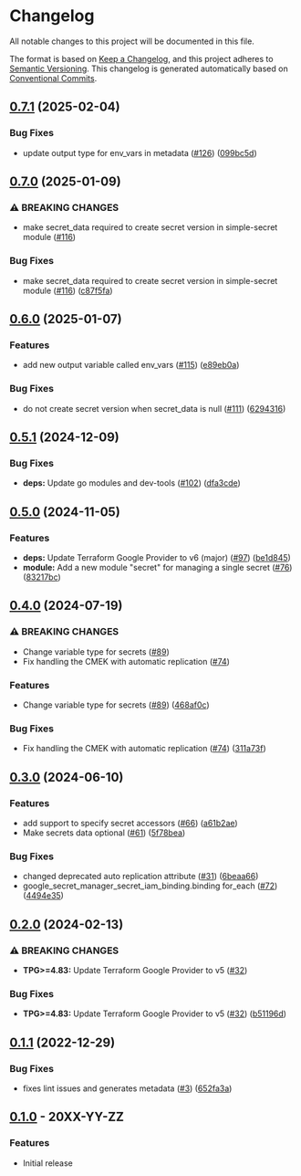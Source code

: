 # Changelog

All notable changes to this project will be documented in this file.

The format is based on
[Keep a Changelog](https://keepachangelog.com/en/1.0.0/),
and this project adheres to
[Semantic Versioning](https://semver.org/spec/v2.0.0.html).
This changelog is generated automatically based on [Conventional Commits](https://www.conventionalcommits.org/en/v1.0.0/).

## [0.7.1](https://github.com/GoogleCloudPlatform/terraform-google-secret-manager/compare/v0.7.0...v0.7.1) (2025-02-04)


### Bug Fixes

* update output type for env_vars in metadata ([#126](https://github.com/GoogleCloudPlatform/terraform-google-secret-manager/issues/126)) ([099bc5d](https://github.com/GoogleCloudPlatform/terraform-google-secret-manager/commit/099bc5d2d3a6888f22b19abd938ec1bbe2eb0b4a))

## [0.7.0](https://github.com/GoogleCloudPlatform/terraform-google-secret-manager/compare/v0.6.0...v0.7.0) (2025-01-09)


### ⚠ BREAKING CHANGES

* make secret_data required to create secret version in simple-secret module ([#116](https://github.com/GoogleCloudPlatform/terraform-google-secret-manager/issues/116))

### Bug Fixes

* make secret_data required to create secret version in simple-secret module ([#116](https://github.com/GoogleCloudPlatform/terraform-google-secret-manager/issues/116)) ([c87f5fa](https://github.com/GoogleCloudPlatform/terraform-google-secret-manager/commit/c87f5fa5accab89e9b5b276bc68ccccf338c8079))

## [0.6.0](https://github.com/GoogleCloudPlatform/terraform-google-secret-manager/compare/v0.5.1...v0.6.0) (2025-01-07)


### Features

* add new output variable called env_vars ([#115](https://github.com/GoogleCloudPlatform/terraform-google-secret-manager/issues/115)) ([e89eb0a](https://github.com/GoogleCloudPlatform/terraform-google-secret-manager/commit/e89eb0a683d0d3ca32a366edc2ebe6c151bb31ad))


### Bug Fixes

* do not create secret version when secret_data is null ([#111](https://github.com/GoogleCloudPlatform/terraform-google-secret-manager/issues/111)) ([6294316](https://github.com/GoogleCloudPlatform/terraform-google-secret-manager/commit/629431642e2ebd15e441ee7501535cd1b2036e85))

## [0.5.1](https://github.com/GoogleCloudPlatform/terraform-google-secret-manager/compare/v0.5.0...v0.5.1) (2024-12-09)


### Bug Fixes

* **deps:** Update go modules and dev-tools ([#102](https://github.com/GoogleCloudPlatform/terraform-google-secret-manager/issues/102)) ([dfa3cde](https://github.com/GoogleCloudPlatform/terraform-google-secret-manager/commit/dfa3cde0f08bab77308151f5f49a17e50ce0730c))

## [0.5.0](https://github.com/GoogleCloudPlatform/terraform-google-secret-manager/compare/v0.4.0...v0.5.0) (2024-11-05)


### Features

* **deps:** Update Terraform Google Provider to v6 (major) ([#97](https://github.com/GoogleCloudPlatform/terraform-google-secret-manager/issues/97)) ([be1d845](https://github.com/GoogleCloudPlatform/terraform-google-secret-manager/commit/be1d84531e8581c37974a58ca6ffef63634f3096))
* **module:** Add a new module "secret" for managing a single secret ([#76](https://github.com/GoogleCloudPlatform/terraform-google-secret-manager/issues/76)) ([83217bc](https://github.com/GoogleCloudPlatform/terraform-google-secret-manager/commit/83217bcb14abe4ed3bec8f029a8062648a883910))

## [0.4.0](https://github.com/GoogleCloudPlatform/terraform-google-secret-manager/compare/v0.3.0...v0.4.0) (2024-07-19)


### ⚠ BREAKING CHANGES

* Change variable type for secrets ([#89](https://github.com/GoogleCloudPlatform/terraform-google-secret-manager/issues/89))
* Fix handling the CMEK with automatic replication ([#74](https://github.com/GoogleCloudPlatform/terraform-google-secret-manager/issues/74))

### Features

* Change variable type for secrets ([#89](https://github.com/GoogleCloudPlatform/terraform-google-secret-manager/issues/89)) ([468af0c](https://github.com/GoogleCloudPlatform/terraform-google-secret-manager/commit/468af0c034b586aec31a557326d8b61d1cbb7708))


### Bug Fixes

* Fix handling the CMEK with automatic replication ([#74](https://github.com/GoogleCloudPlatform/terraform-google-secret-manager/issues/74)) ([311a73f](https://github.com/GoogleCloudPlatform/terraform-google-secret-manager/commit/311a73f34b8a7e855366024289031a9cef80bf04))

## [0.3.0](https://github.com/GoogleCloudPlatform/terraform-google-secret-manager/compare/v0.2.0...v0.3.0) (2024-06-10)


### Features

* add support to specify secret accessors ([#66](https://github.com/GoogleCloudPlatform/terraform-google-secret-manager/issues/66)) ([a61b2ae](https://github.com/GoogleCloudPlatform/terraform-google-secret-manager/commit/a61b2aea5b7962a7a7ad9d7fe8d8c167ef620430))
* Make secrets data optional ([#61](https://github.com/GoogleCloudPlatform/terraform-google-secret-manager/issues/61)) ([5f78bea](https://github.com/GoogleCloudPlatform/terraform-google-secret-manager/commit/5f78bea92bbd13734e3488c18e6edc973ff46bd3))


### Bug Fixes

* changed deprecated auto replication attribute ([#31](https://github.com/GoogleCloudPlatform/terraform-google-secret-manager/issues/31)) ([6beaa66](https://github.com/GoogleCloudPlatform/terraform-google-secret-manager/commit/6beaa663d4c4ed254fb9433664261846891f2dd5))
* google_secret_manager_secret_iam_binding.binding for_each ([#72](https://github.com/GoogleCloudPlatform/terraform-google-secret-manager/issues/72)) ([4494e35](https://github.com/GoogleCloudPlatform/terraform-google-secret-manager/commit/4494e354495771294bb660f01360211ce4b3e73f))

## [0.2.0](https://github.com/GoogleCloudPlatform/terraform-google-secret-manager/compare/v0.1.1...v0.2.0) (2024-02-13)


### ⚠ BREAKING CHANGES

* **TPG>=4.83:** Update Terraform Google Provider to v5 ([#32](https://github.com/GoogleCloudPlatform/terraform-google-secret-manager/issues/32))

### Bug Fixes

* **TPG>=4.83:** Update Terraform Google Provider to v5 ([#32](https://github.com/GoogleCloudPlatform/terraform-google-secret-manager/issues/32)) ([b51196d](https://github.com/GoogleCloudPlatform/terraform-google-secret-manager/commit/b51196d6b1d7647ebf120a5084e6ad21c4c78f48))

## [0.1.1](https://github.com/GoogleCloudPlatform/terraform-google-secret-manager/compare/v0.1.0...v0.1.1) (2022-12-29)


### Bug Fixes

* fixes lint issues and generates metadata ([#3](https://github.com/GoogleCloudPlatform/terraform-google-secret-manager/issues/3)) ([652fa3a](https://github.com/GoogleCloudPlatform/terraform-google-secret-manager/commit/652fa3a17099c5cb808e8b55c45c08fd42e29cda))

## [0.1.0](https://github.com/terraform-google-modules/terraform-google-secret-manager/releases/tag/v0.1.0) - 20XX-YY-ZZ

### Features

- Initial release

[0.1.0]: https://github.com/terraform-google-modules/terraform-google-secret-manager/releases/tag/v0.1.0
